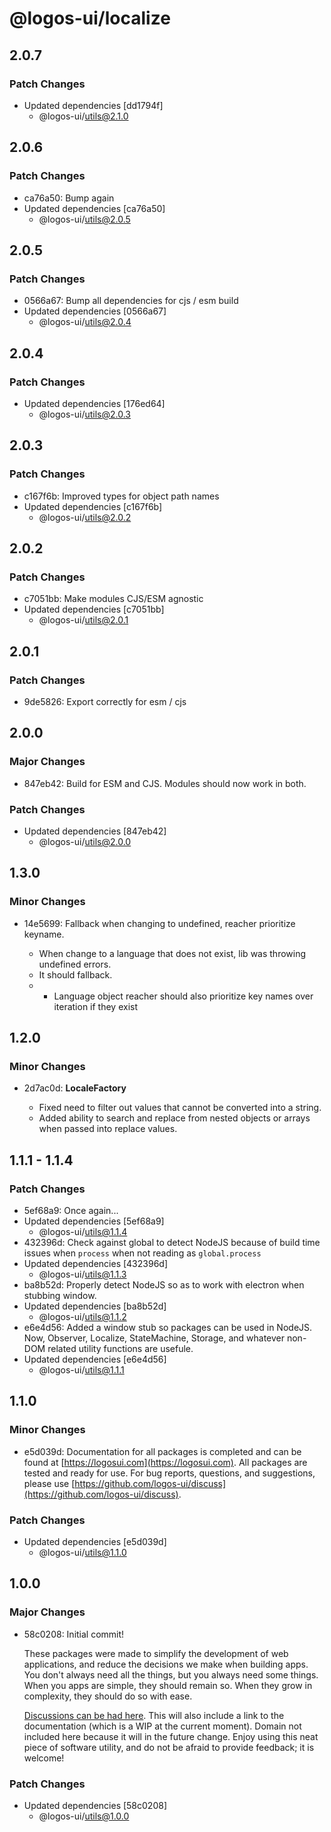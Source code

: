 # @logos-ui/localize

## 2.0.7

### Patch Changes

- Updated dependencies [dd1794f]
  - @logos-ui/utils@2.1.0

## 2.0.6

### Patch Changes

- ca76a50: Bump again
- Updated dependencies [ca76a50]
  - @logos-ui/utils@2.0.5

## 2.0.5

### Patch Changes

- 0566a67: Bump all dependencies for cjs / esm build
- Updated dependencies [0566a67]
  - @logos-ui/utils@2.0.4

## 2.0.4

### Patch Changes

- Updated dependencies [176ed64]
  - @logos-ui/utils@2.0.3

## 2.0.3

### Patch Changes

- c167f6b: Improved types for object path names
- Updated dependencies [c167f6b]
  - @logos-ui/utils@2.0.2

## 2.0.2

### Patch Changes

- c7051bb: Make modules CJS/ESM agnostic
- Updated dependencies [c7051bb]
  - @logos-ui/utils@2.0.1

## 2.0.1

### Patch Changes

- 9de5826: Export correctly for esm / cjs

## 2.0.0

### Major Changes

- 847eb42: Build for ESM and CJS. Modules should now work in both.

### Patch Changes

- Updated dependencies [847eb42]
  - @logos-ui/utils@2.0.0

## 1.3.0

### Minor Changes

- 14e5699: Fallback when changing to undefined, reacher prioritize keyname.

  - When change to a language that does not exist, lib was throwing undefined errors.
  - It should fallback.
  - - Language object reacher should also prioritize key names over iteration if they exist

## 1.2.0

### Minor Changes

- 2d7ac0d: **LocaleFactory**

  - Fixed need to filter out values that cannot be converted into a string.
  - Added ability to search and replace from nested objects or arrays when passed into replace values.

## 1.1.1 - 1.1.4

### Patch Changes

- 5ef68a9: Once again...
- Updated dependencies [5ef68a9]
  - @logos-ui/utils@1.1.4
- 432396d: Check against global to detect NodeJS because of build time issues when `process` when not reading as `global.process`
- Updated dependencies [432396d]
  - @logos-ui/utils@1.1.3
- ba8b52d: Properly detect NodeJS so as to work with electron when stubbing window.
- Updated dependencies [ba8b52d]
  - @logos-ui/utils@1.1.2
- e6e4d56: Added a window stub so packages can be used in NodeJS. Now, Observer, Localize, StateMachine, Storage, and whatever non-DOM related utility functions are usefule.
- Updated dependencies [e6e4d56]
  - @logos-ui/utils@1.1.1

## 1.1.0

### Minor Changes

- e5d039d: Documentation for all packages is completed and can be found at [https://logosui.com](https://logosui.com). All packages are tested and ready for use. For bug reports, questions, and suggestions, please use [https://github.com/logos-ui/discuss](https://github.com/logos-ui/discuss).

### Patch Changes

- Updated dependencies [e5d039d]
  - @logos-ui/utils@1.1.0

## 1.0.0

### Major Changes

- 58c0208: Initial commit!

  These packages were made to simplify the development of web applications, and reduce the decisions we make when building apps. You don't always need all the things, but you always need some things. When you apps are simple, they should remain so. When they grow in complexity, they should do so with ease.

  [Discussions can be had here](https://github.com/logos-ui/discuss). This will also include a link to the documentation (which is a WIP at the current moment). Domain not included here because it will in the future change. Enjoy using this neat piece of software utility, and do not be afraid to provide feedback; it is welcome!

### Patch Changes

- Updated dependencies [58c0208]
  - @logos-ui/utils@1.0.0
